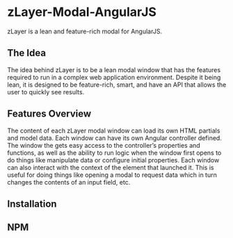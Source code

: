 # zLayer-Modal-AngularJS
zLayer is a lean and feature-rich modal for AngularJS.

## The Idea

The idea behind zLayer is to be a lean modal window that has the features required to run in a complex web application environment. Despite it being lean, it is designed to be feature-rich, smart, and have an API that allows the user to quickly see results.

## Features Overview

The content of each zLayer modal window can load its own HTML partials and model data. Each window can have its own Angular controller defined. The window the gets easy access to the controller’s properties and functions, as well as the ability to run logic when the window first opens to do things like manipulate data or configure initial properties. Each window can also interact with the context of the element that launched it. This is useful for doing things like opening a modal to request data which in turn changes the contents of an input field, etc.

## Installation

## NPM
